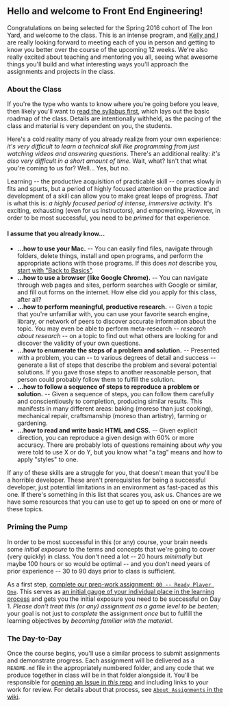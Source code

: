 ## Hello and welcome to Front End Engineering!

Congratulations on being selected for the Spring 2016 cohort of The Iron Yard, and welcome to the class. This is an intense program, and [Kelly and I](//github.com/TIY-Durham/2016-SPRING-FEE/wiki/Syllabus#your-instructors) are really looking forward to meeting each of you in person and getting to know you better over the course of the upcoming 12 weeks. We're also really excited about teaching and mentoring you all, seeing what awesome things you'll build and what interesting ways you'll approach the assignments and projects in the class.

### About the Class

If you're the type who wants to know where you're going before you leave, then likely you'll want to [read the syllabus first](//github.com/TIY-Durham/2016-SPRING-FEE/wiki/Syllabus), which lays out the basic roadmap of the class. Details are intentionally withheld, as the pacing of the class and material is very dependent on you, the students.

Here's a cold reality many of you already realize from your own experience: _it's very difficult to learn a technical skill like programming from just watching videos and answering questions_. There's an additional reality: _it's also very difficult in a short amount of time_. Wait, what? Isn't that what you're coming to us for? Well... Yes, but no.

Learning -- the productive acquisition of practicable skill -- comes slowly in fits and spurts, but a period of highly focused attention on the practice and development of a skill can allow you to make great leaps of progress. _That_ is what this is: _a highly focused period of intense, immersive activity_. It's exciting, exhausting (even for us instructors), and empowering. However, in order to be most successful, you need to be _primed_ for that experience.

#### I assume that you already know...

* **...how to use your Mac.** -- You can easily find files, navigate through folders, delete things, install and open programs, and perform the appropriate actions with those programs. If this does _not_ describe you, [start with "Back to Basics"](//github.com/TIY-Durham/2016-SPRING-FEE/wiki/Back-to-Basics).
* **...how to use a browser (like Google Chrome).** -- You can navigate through web pages and sites, perform searches with Google or similar, and fill out forms on the internet. How else did you apply for this class, after all?
* **...how to perform meaningful, productive research.** -- Given a topic that you're unfamiliar with, you can use your favorite search engine, library, or network of peers to discover accurate information about the topic. You may even be able to perform meta-research -- _research about research_ -- on a topic to find out what others are looking for and discover the validity of your own questions.
* **...how to enumerate the steps of a problem and solution.** -- Presented with a problem, you can -- to various degrees of detail and success -- generate a list of steps that describe the problem and several potential solutions. If you gave those steps to another reasonable person, that person could probably follow them to fulfill the solution.
* **...how to follow a sequence of steps to reproduce a problem or solution.** -- Given a sequence of steps, you can follow them carefully and conscientiously to completion, producing similar results. This manifests in many different areas: baking (moreso than just cooking), mechanical repair, craftsmanship (moreso than artistry), farming or gardening.
* **...how to read and write basic HTML and CSS.** -- Given explicit direction, you can reproduce a given design with 60% or more accuracy. There are probably lots of questions remaining about _why_ you were told to use X or do Y, but you know what "a tag" means and how to apply "styles" to one.

If any of these skills are a struggle for you, that doesn't mean that you'll be a horrible developer. These aren't prerequisites for being a successful developer, just potential limitations in an environment as fast-paced as this one. If there's something in this list that scares you, ask us. Chances are we have some resources that you can use to get up to speed on one or more of these topics.

### Priming the Pump

In order to be most successful in this (or any) course, your brain needs some _initial exposure_ to the terms and concepts that we're going to cover (very quickly) in class. You don't need a lot -- 20 hours _minimally_ but maybe 100 hours or so would be optimal -- and you don't need years of prior experience -- 30 to 90 days prior to class is sufficient.

As a first step, [complete our prep-work assignment: `00 -- Ready Player One`](00--Ready-Player-One/README.md). This serves as [an initial gauge of your individual place in the learning process](https://en.wikipedia.org/wiki/Formative_assessment) and gets you the initial exposure you need to be successful on Day 1. _Please don't treat this (or any) assignment as a game level to be beaten_; your goal is not just to _complete_ the assignment _once_ but to fulfill the learning objectives by _becoming familiar with the material_.

### The Day-to-Day

Once the course begins, you'll use a similar process to submit assignments and demonstrate progress. Each assignment will be delivered as a `README.md` file in the appropriately numbered folder, and any code that we produce together in class will be in that folder alongside it. You'll be responsible for [opening an Issue in _this_ repo](issues/new) and including links to your work for review. For details about that process, see [`About Assignments` in the wiki](wiki/About-Assignments).
